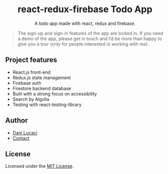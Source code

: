 <div align="center">
  <h1>react-redux-firebase Todo App</h1>
 <p>A todo app made with react, redux and firebase.</p>
</div>

> The sign-up and sign-in features of the app are locked in. If you need a demo
> of the app, please get in touch and I’d be more than happy to give you a tour
> (only for people interested in working with me).

## Project features

- React.js front-end
- Redux.js state management
- Firebase auth
- Firestore backend database
- Built with a strong focus on accessibility
- Search by Algolia
- Testing with react-testing-library

## Author

- [Dani Lucaci](https://www.danilucaci.com/)
- [Contact](https://www.danilucaci.com/contact)

## License

Licensed under the [MIT License](./LICENSE).
